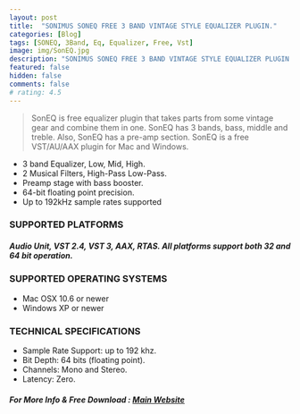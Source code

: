 ```yaml
---
layout: post
title:  "SONIMUS SONEQ FREE 3 BAND VINTAGE STYLE EQUALIZER PLUGIN."
categories: [Blog]
tags: [SONEQ, 3Band, Eq, Equalizer, Free, Vst]
image: img/SonEQ.jpg
description: "SONIMUS SONEQ FREE 3 BAND VINTAGE STYLE EQUALIZER PLUGIN."
featured: false
hidden: false
comments: false
# rating: 4.5
---
```


 > SonEQ is free equalizer plugin that takes parts from some vintage gear and combine them in one. SonEQ has 3 bands, bass, middle and treble. Also, SonEQ has a pre-amp section. SonEQ is a free VST/AU/AAX plugin for Mac and Windows.

+ 3 band Equalizer, Low, Mid, High.
+ 2 Musical Filters, High-Pass Low-Pass.
+ Preamp stage with bass booster.
+ 64-bit floating point precision.
+ Up to 192kHz sample rates supported

### SUPPORTED PLATFORMS
##### Audio Unit, VST 2.4, VST 3, AAX, RTAS. All platforms support both 32 and 64 bit operation.

### SUPPORTED OPERATING SYSTEMS
+ Mac OSX 10.6 or newer
+ Windows XP or newer

### TECHNICAL SPECIFICATIONS
+ Sample Rate Support: up to 192 khz.
+ Bit Depth: 64 bits (floating point).
+ Channels: Mono and Stereo.
+ Latency: Zero.


##### For More Info & Free Download : [Main Website](https://sonimus.com/products/soneq)